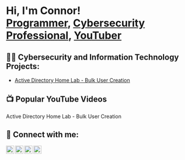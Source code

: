 <h1>Hi, I'm Connor! <br/><a href="https://github.com/joshmadakor1">Programmer</a>, <a href="https://www.linkedin.com/in/joshmadakor/">Cybersecurity Professional</a>, <a href="https://www.youtube.com/c/joshmadakor">YouTuber</a></h1>

<h2>👨‍💻 Cybersecurity and Information Technology Projects:</h2>

  - [Active Directory Home Lab - Bulk User Creation](https://github.com/joshmadakor1/AD_PS)


<h2>📺 Popular YouTube Videos</h2>

Active Directory Home Lab - Bulk User Creation

<h2> 🤳 Connect with me:</h2>

[<img align="left" alt="ConnorWalsh | YouTube" width="22px" src="https://cdn.jsdelivr.net/npm/simple-icons@v3/icons/youtube.svg" />][youtube]
[<img align="left" alt="ConnorWalsh | Twitter" width="22px" src="https://cdn.jsdelivr.net/npm/simple-icons@v3/icons/twitter.svg" />][twitter]
[<img align="left" alt="ConnorWalsh | LinkedIn" width="22px" src="https://cdn.jsdelivr.net/npm/simple-icons@v3/icons/linkedin.svg" />][linkedin]
[<img align="left" alt="ConnorWalsh | Instagram" width="22px" src="https://cdn.jsdelivr.net/npm/simple-icons@v3/icons/instagram.svg" />][instagram]

[twitter]: https://twitter.com/walshcon000
[youtube]: https://www.youtube.com/channel/UCXdBE-axXatdmcPlk_5DKVQ
[instagram]: https://www.instagram.com//
[linkedin]: https://www.linkedin.com/in/connor-walsh-254839186/

<!--
**joshmadakor1/joshmadakor1** is a ✨ _special_ ✨ repository because its `README.md` (this file) appears on your GitHub profile.

Here are some ideas to get you started:

- 🔭 I’m currently working on ...
- 🌱 I’m currently learning ...
- 👯 I’m looking to collaborate on ...
- 🤔 I’m looking for help with ...
- 💬 Ask me about ...
- 📫 How to reach me: ...
- 😄 Pronouns: ...
- ⚡ Fun fact: ...
-->
